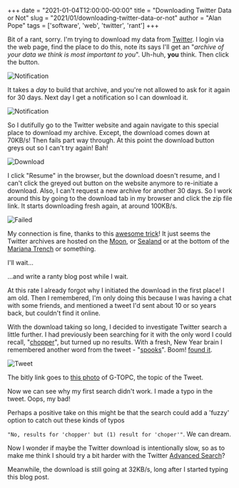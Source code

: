 +++
date = "2021-01-04T12:00:00-00:00"
title = "Downloading Twitter Data or Not"
slug = "2021/01/downloading-twitter-data-or-not"
author = "Alan Pope"
tags = ['software', 'web', 'twitter', 'rant']
+++

Bit of a rant, sorry. I'm trying to download my data from [Twitter](https://twitter.com/). I login via the web page, find the place to do this, note its says I'll get an "*archive of your data we think is most important to you*". Uh-huh, **you** think. Then click the button.

![Notification](/images/2021-01-04/request.png)

It takes a *day* to build that archive, and you're not allowed to ask for it again for 30 days. Next day I get a notification so I can download it.

![Notification](/images/2021-01-04/notification.jpg)

So I dutifully go to the Twitter website and again navigate to this special place to download my archive. Except, the download comes down at 70KB/s! Then fails part way through. At this point the download button greys out so I can't try again! Bah!

![Download](/images/2021-01-04/download.png)

I click "Resume" in the browser, but the download doesn't resume, and I can't click the greyed out button on the website anymore to re-initiate a download. Also, I can't request a new archive for another 30 days. So I work around this by going to the download tab in my browser and click the zip file link. It starts downloading fresh again, at around 100KB/s. 

![Failed](/images/2021-01-04/fail.png)

My connection is fine, thanks to this [awesome trick](https://blog.popey.com/2020/12/double-your-network-speed-with-this-one-trick/)! It just seems the Twitter archives are hosted on the [Moon](https://en.wikipedia.org/wiki/Moon_(film)), or [Sealand](https://en.wikipedia.org/wiki/Principality_of_Sealand) or at the bottom of the [Mariana Trench](https://en.wikipedia.org/wiki/Mariana_Trench) or something. 

I'll wait... 

...and write a ranty blog post while I wait.

At this rate I already forgot why I initiated the download in the first place! I am old. Then I remembered, I'm only doing this because I was having a chat with some friends, and mentioned a tweet I'd sent about 10 or so years back, but couldn't find it online. 

With the download taking so long, I decided to investigate Twitter search a little further. I had previously been searching for it with the only word I could recall, "[chopper](https://twitter.com/search?q=(chopper)%20(from%3Apopey)&src=typed_query)", but turned up no results. With a fresh, New Year brain I remembered another word from the tweet - "[spooks](https://twitter.com/search?q=(spooks)%20(from%3Apopey)&src=typed_query)". Boom! [found it](https://twitter.com/popey/status/5458341937). 

![Tweet](/images/2021-01-04/tweet.png)

The bitly link goes to [this photo](https://abpic.co.uk/pictures/view/1165460/) of G-TOPC, the topic of the Tweet. 

Now we can see why my first search didn't work. I made a typo in the tweet. Oops, my bad!

Perhaps a positive take on this might be that the search could add a 'fuzzy' option to catch out these kinds of typos 

`"No, results for 'chopper' but (1) result for 'choper'"`. We can dream.

Now I wonder if maybe the Twitter download is intentionally slow, so as to make me think I should try a bit harder with the Twitter [Advanced Search](https://twitter.com/search-advanced?)? 

Meanwhile, the download is still going at 32KB/s, long after I started typing this blog post.